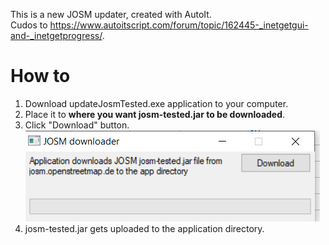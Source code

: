 This is a new JOSM updater, created with AutoIt.  
Cudos to https://www.autoitscript.com/forum/topic/162445-_inetgetgui-and-_inetgetprogress/. 

# How to
1. Download updateJosmTested.exe application to your computer.
2. Place it to **where you want josm-tested.jar to be downloaded**.
3. Click "Download" button.  
![alt text for screen readers](./pav/josmDownloader.png "JOSM donwloader window")
4. josm-tested.jar gets uploaded to the application directory. 